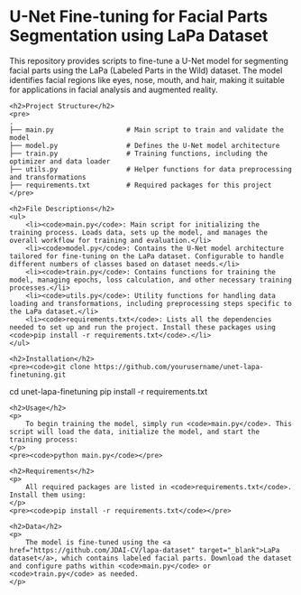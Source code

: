 <!DOCTYPE html>
<html lang="en">
<head>
    <meta charset="UTF-8">
    <meta name="viewport" content="width=device-width, initial-scale=1.0">
    <title>U-Net Fine-tuning for Facial Parts Segmentation</title>
</head>
<body>
    <h1>U-Net Fine-tuning for Facial Parts Segmentation using LaPa Dataset</h1>
    <p>
        This repository provides scripts to fine-tune a U-Net model for segmenting facial parts using the LaPa (Labeled Parts in the Wild) dataset. The model identifies facial regions like eyes, nose, mouth, and hair, making it suitable for applications in facial analysis and augmented reality.
    </p>

    <h2>Project Structure</h2>
    <pre>
    .
    ├── main.py                  # Main script to train and validate the model
    ├── model.py                 # Defines the U-Net model architecture
    ├── train.py                 # Training functions, including the optimizer and data loader
    ├── utils.py                 # Helper functions for data preprocessing and transformations
    ├── requirements.txt         # Required packages for this project
    </pre>

    <h2>File Descriptions</h2>
    <ul>
        <li><code>main.py</code>: Main script for initializing the training process. Loads data, sets up the model, and manages the overall workflow for training and evaluation.</li>
        <li><code>model.py</code>: Contains the U-Net model architecture tailored for fine-tuning on the LaPa dataset. Configurable to handle different numbers of classes based on dataset needs.</li>
        <li><code>train.py</code>: Contains functions for training the model, managing epochs, loss calculation, and other necessary training processes.</li>
        <li><code>utils.py</code>: Utility functions for handling data loading and transformations, including preprocessing steps specific to the LaPa dataset.</li>
        <li><code>requirements.txt</code>: Lists all the dependencies needed to set up and run the project. Install these packages using <code>pip install -r requirements.txt</code>.</li>
    </ul>

    <h2>Installation</h2>
    <pre><code>git clone https://github.com/yourusername/unet-lapa-finetuning.git
cd unet-lapa-finetuning
pip install -r requirements.txt
</code></pre>

    <h2>Usage</h2>
    <p>
        To begin training the model, simply run <code>main.py</code>. This script will load the data, initialize the model, and start the training process:
    </p>
    <pre><code>python main.py</code></pre>

    <h2>Requirements</h2>
    <p>
        All required packages are listed in <code>requirements.txt</code>. Install them using:
    </p>
    <pre><code>pip install -r requirements.txt</code></pre>

    <h2>Data</h2>
    <p>
        The model is fine-tuned using the <a href="https://github.com/JDAI-CV/lapa-dataset" target="_blank">LaPa dataset</a>, which contains labeled facial parts. Download the dataset and configure paths within <code>main.py</code> or <code>train.py</code> as needed.
    </p>

</body>
</html>

